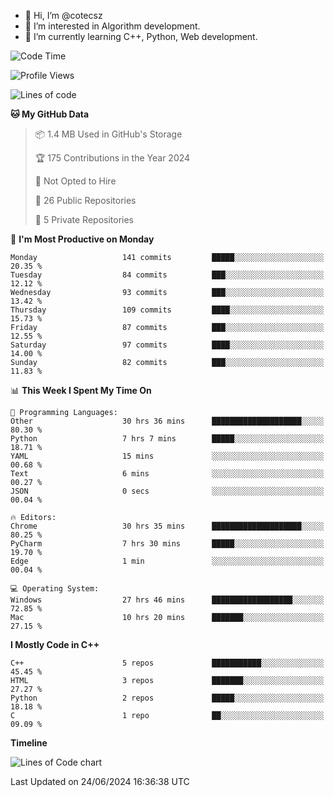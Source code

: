- 👋 Hi, I’m @cotecsz
- 👀 I’m interested in Algorithm development.
- 🌱 I’m currently learning C++, Python, Web development.

<!---
cotecsz/cotecsz is a ✨ special ✨ repository because its `README.md` (this file) appears on your GitHub profile.
You can click the Preview link to take a look at your changes.
--->

<!--START_SECTION:waka-->
![Code Time](http://img.shields.io/badge/Code%20Time-1%2C242%20hrs%2032%20mins-blue)

![Profile Views](http://img.shields.io/badge/Profile%20Views-7-blue)

![Lines of code](https://img.shields.io/badge/From%20Hello%20World%20I%27ve%20Written-1.2%20million%20lines%20of%20code-blue)

**🐱 My GitHub Data** 

> 📦 1.4 MB Used in GitHub's Storage 
 > 
> 🏆 175 Contributions in the Year 2024
 > 
> 🚫 Not Opted to Hire
 > 
> 📜 26 Public Repositories 
 > 
> 🔑 5 Private Repositories 
 > 
📅 **I'm Most Productive on Monday** 

```text
Monday                   141 commits         █████░░░░░░░░░░░░░░░░░░░░   20.35 % 
Tuesday                  84 commits          ███░░░░░░░░░░░░░░░░░░░░░░   12.12 % 
Wednesday                93 commits          ███░░░░░░░░░░░░░░░░░░░░░░   13.42 % 
Thursday                 109 commits         ████░░░░░░░░░░░░░░░░░░░░░   15.73 % 
Friday                   87 commits          ███░░░░░░░░░░░░░░░░░░░░░░   12.55 % 
Saturday                 97 commits          ████░░░░░░░░░░░░░░░░░░░░░   14.00 % 
Sunday                   82 commits          ███░░░░░░░░░░░░░░░░░░░░░░   11.83 % 
```


📊 **This Week I Spent My Time On** 

```text
💬 Programming Languages: 
Other                    30 hrs 36 mins      ████████████████████░░░░░   80.30 % 
Python                   7 hrs 7 mins        █████░░░░░░░░░░░░░░░░░░░░   18.71 % 
YAML                     15 mins             ░░░░░░░░░░░░░░░░░░░░░░░░░   00.68 % 
Text                     6 mins              ░░░░░░░░░░░░░░░░░░░░░░░░░   00.27 % 
JSON                     0 secs              ░░░░░░░░░░░░░░░░░░░░░░░░░   00.04 % 

🔥 Editors: 
Chrome                   30 hrs 35 mins      ████████████████████░░░░░   80.25 % 
PyCharm                  7 hrs 30 mins       █████░░░░░░░░░░░░░░░░░░░░   19.70 % 
Edge                     1 min               ░░░░░░░░░░░░░░░░░░░░░░░░░   00.04 % 

💻 Operating System: 
Windows                  27 hrs 46 mins      ██████████████████░░░░░░░   72.85 % 
Mac                      10 hrs 20 mins      ███████░░░░░░░░░░░░░░░░░░   27.15 % 
```

**I Mostly Code in C++** 

```text
C++                      5 repos             ███████████░░░░░░░░░░░░░░   45.45 % 
HTML                     3 repos             ███████░░░░░░░░░░░░░░░░░░   27.27 % 
Python                   2 repos             █████░░░░░░░░░░░░░░░░░░░░   18.18 % 
C                        1 repo              ██░░░░░░░░░░░░░░░░░░░░░░░   09.09 % 
```



**Timeline**

![Lines of Code chart](https://raw.githubusercontent.com/cotecsz/cotecsz/master/assets/bar_graph.png)


 Last Updated on 24/06/2024 16:36:38 UTC
<!--END_SECTION:waka-->
